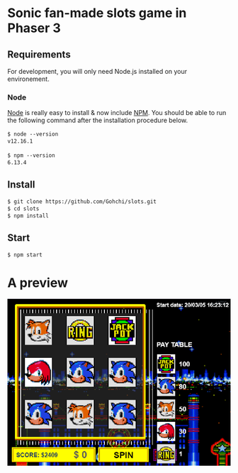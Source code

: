 # Sonic fan-made slots game in Phaser 3

## Requirements

For development, you will only need Node.js installed on your environement.

### Node

[Node](http://nodejs.org/) is really easy to install & now include [NPM](https://npmjs.org/).
You should be able to run the following command after the installation procedure
below.

    $ node --version
    v12.16.1

    $ npm --version
    6.13.4

## Install

    $ git clone https://github.com/Gohchi/slots.git
    $ cd slots
    $ npm install

## Start

    $ npm start
    
# A preview


![screenshot-in-game](./assets/other/screenshot1.png)
